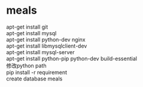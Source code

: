 
# meals
apt-get install git    
apt-get install mysql    
apt-get install python-dev nginx    
apt-get install libmysqlclient-dev    
apt-get install mysql-server    
apt-get install python-pip python-dev build-essential    
修改python path    
pip install -r requirement    
create database meals    
